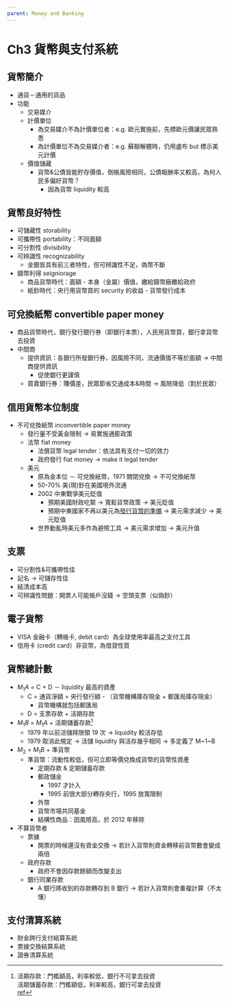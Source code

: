 ```yaml
---
parent: Money and Banking
---
```

# Ch3 貨幣與支付系統

## 貨幣簡介

- 通貨－通用的貨品
- 功能
  - 交易媒介
  - 計價單位
    - 為交易媒介不為計價單位者：e.g. 歐元實施前，先標歐元價讓民眾熟悉
    - 為計價單位不為交易媒介者：e.g. 蘇聯解體時，仍用盧布 but 標示美元計價
  - 價值儲藏
    - 貨幣&公債皆能貯存價值，倒帳風險相同，公債報酬率又較高，為何人民多偏好貨幣？
      - 因為貨幣 liquidity 較高

## 貨幣良好特性

  - 可儲藏性 storability
  - 可攜帶性 portability：不同面額
  - 可分割性 divisibility
  - 可辨識性 recognizability
    - 金銀皆具有前三者特性，但可辨識性不足，偽幣不斷
  - 鑄幣利得 seigniorage
    - 商品貨幣時代：面額 - 本身（金屬）價值，繳給鑄幣廠繳給政府
    - 紙鈔時代：央行用貨幣買的 security 的收益 - 貨幣發行成本

## 可兌換紙幣 convertible paper money

  - 商品貨幣時代，銀行發行銀行券（即銀行本票），人民用貨幣買，銀行拿貨幣去投資
  - 中間商
    - 提供資訊：各銀行所發銀行券，因風險不同，流通價值不等於面額 → 中間商提供資訊
      - 促使銀行更謹慎
    - 買賣銀行券：賺價差，民眾節省交通成本&時間 → 風險降低（對於民眾）

## 信用貨幣本位制度

- 不可兌換紙幣 inconvertible paper money
  - 發行量不受黃金限制 → 易實施通膨政策
  - 法幣 fiat money
    - 法償貨幣 legal tender：依法具有支付一切的效力
    - 政府發行 fiat money → make it legal tender
  - 美元
    - 原為金本位 － 可兌換紙幣，1971 關閉兌換 → 不可兌換紙幣
    - 50-70% 美(現)鈔在美國境外流通
    - 2002 中東戰爭美元貶值
      - 預期美國財政吃緊 → 寬鬆貨幣政策 → 美元貶值
      - 預期中東國家不再以美元為[發行貨幣的準備](https://wiki.mbalib.com/zh-tw/%E8%B4%A7%E5%B8%81%E5%8F%91%E8%A1%8C%E5%87%86%E5%A4%87%E5%88%B6%E5%BA%A6) → 美元需求減少 → 美元貶值
    - 世界動亂時美元多作為避險工具 → 美元需求增加 → 美元升值

## 支票

- 可分割性&可攜帶性佳
- 記名 → 可儲存性佳
- 結清成本高
- 可辨識性問題：開票人可能帳戶沒錢 → 空頭支票（似偽鈔）

## 電子貨幣

- VISA 金融卡（轉帳卡, debit card）為全球使用率最高之支付工具
- 信用卡 (credit card）非貨幣，為借貸性質

## 貨幣總計數

- $M_1A$ = C + D － liquidity 最高的資產
  - C = 通貨淨額 = 央行發行額 - （貨幣機構庫存現金 + 郵匯局庫存現金）
    - 貨幣機構就包括郵匯局
  - D = 支票存款 + 活期存款
- $M_1B$ = $M_1A$ + 活期儲蓄存款[^1]
  - 1979 年以前活儲拜限領 19 次 → liquidity 較活存低
  - 1979 取消此規定 → 活儲 liquidity 與活存幾乎相同 → 多定義了 M~1~B
- $M_2$ = $M_1B$ + 準貨幣
  - 準貨幣：流動性較低，但可立即等價兌換成貨幣的貨幣性資產
    - 定期存款 & 定期儲蓄存款
    - 郵政儲金
      - 1997 才計入
      - 1995 前很大部分轉存央行，1995 放寬限制
    - 外幣
    - 貨幣市場共同基金
    - 結構性商品：因風險高，於 2012 年移除
- 不算貨幣者
  - 票據
    - 開票的時候還沒有資金交換 → 若計入貨幣則資金轉移前貨幣數會變成兩倍
  - 政府存款
    - 政府不會因存款餘額而改變支出
  - 銀行同業存款
    - A 銀行將收到的存款轉存到 B 銀行 → 若計入貨幣則會重複計算（不太懂）

[^1]:活期存款：門檻額高，利率較低，銀行不可拿去投資  
活期儲蓄存款：門檻額低，利率較高，銀行可拿去投資  
[ref](https://jackytw0602.pixnet.net/blog/post/207972674)

## 支付清算系統

- 財金跨行支付結算系統
- 票據交換結算系統
- 證券清算系統